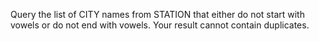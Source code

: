 Query the list of CITY names from STATION that either do not start with vowels or do not end with vowels. Your result cannot contain duplicates.


